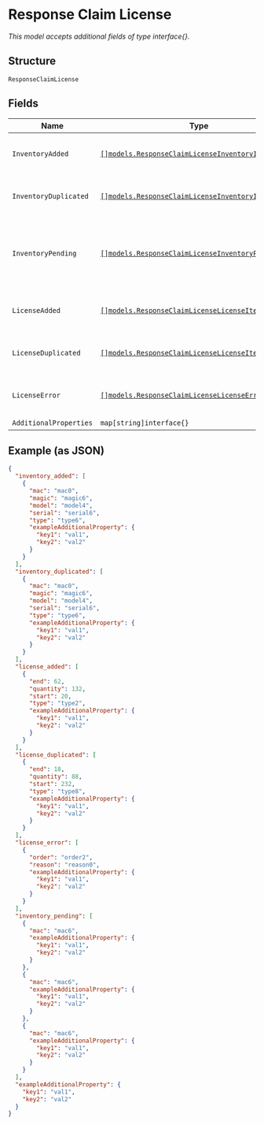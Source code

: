 
# Response Claim License

*This model accepts additional fields of type interface{}.*

## Structure

`ResponseClaimLicense`

## Fields

| Name | Type | Tags | Description |
|  --- | --- | --- | --- |
| `InventoryAdded` | [`[]models.ResponseClaimLicenseInventoryItem`](../../doc/models/response-claim-license-inventory-item.md) | Required | **Constraints**: *Unique Items Required* |
| `InventoryDuplicated` | [`[]models.ResponseClaimLicenseInventoryItem`](../../doc/models/response-claim-license-inventory-item.md) | Required | **Constraints**: *Unique Items Required* |
| `InventoryPending` | [`[]models.ResponseClaimLicenseInventoryPendingItem`](../../doc/models/response-claim-license-inventory-pending-item.md) | Optional | for async claim<br><br>**Constraints**: *Unique Items Required* |
| `LicenseAdded` | [`[]models.ResponseClaimLicenseLicenseItem`](../../doc/models/response-claim-license-license-item.md) | Required | **Constraints**: *Unique Items Required* |
| `LicenseDuplicated` | [`[]models.ResponseClaimLicenseLicenseItem`](../../doc/models/response-claim-license-license-item.md) | Required | **Constraints**: *Unique Items Required* |
| `LicenseError` | [`[]models.ResponseClaimLicenseLicenseErrorItem`](../../doc/models/response-claim-license-license-error-item.md) | Required | **Constraints**: *Unique Items Required* |
| `AdditionalProperties` | `map[string]interface{}` | Optional | - |

## Example (as JSON)

```json
{
  "inventory_added": [
    {
      "mac": "mac0",
      "magic": "magic6",
      "model": "model4",
      "serial": "serial6",
      "type": "type6",
      "exampleAdditionalProperty": {
        "key1": "val1",
        "key2": "val2"
      }
    }
  ],
  "inventory_duplicated": [
    {
      "mac": "mac0",
      "magic": "magic6",
      "model": "model4",
      "serial": "serial6",
      "type": "type6",
      "exampleAdditionalProperty": {
        "key1": "val1",
        "key2": "val2"
      }
    }
  ],
  "license_added": [
    {
      "end": 62,
      "quantity": 132,
      "start": 20,
      "type": "type2",
      "exampleAdditionalProperty": {
        "key1": "val1",
        "key2": "val2"
      }
    }
  ],
  "license_duplicated": [
    {
      "end": 18,
      "quantity": 88,
      "start": 232,
      "type": "type8",
      "exampleAdditionalProperty": {
        "key1": "val1",
        "key2": "val2"
      }
    }
  ],
  "license_error": [
    {
      "order": "order2",
      "reason": "reason0",
      "exampleAdditionalProperty": {
        "key1": "val1",
        "key2": "val2"
      }
    }
  ],
  "inventory_pending": [
    {
      "mac": "mac6",
      "exampleAdditionalProperty": {
        "key1": "val1",
        "key2": "val2"
      }
    },
    {
      "mac": "mac6",
      "exampleAdditionalProperty": {
        "key1": "val1",
        "key2": "val2"
      }
    },
    {
      "mac": "mac6",
      "exampleAdditionalProperty": {
        "key1": "val1",
        "key2": "val2"
      }
    }
  ],
  "exampleAdditionalProperty": {
    "key1": "val1",
    "key2": "val2"
  }
}
```

